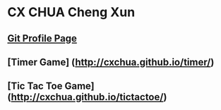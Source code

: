 # CX CHUA Cheng Xun
## [Git Profile Page](https://github.com/cxchua)
## [Timer Game] (http://cxchua.github.io/timer/)
## [Tic Tac Toe Game] (http://cxchua.github.io/tictactoe/)

